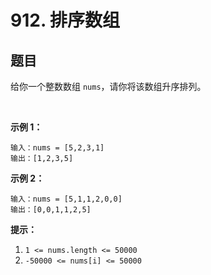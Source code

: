 # 912. 排序数组

## 题目

给你一个整数数组 `nums`，请你将该数组升序排列。

 

**示例 1：**
```
输入：nums = [5,2,3,1]
输出：[1,2,3,5]
```
**示例 2：**
```
输入：nums = [5,1,1,2,0,0]
输出：[0,0,1,1,2,5]
```

**提示：**

1. `1 <= nums.length <= 50000`
2. `-50000 <= nums[i] <= 50000`